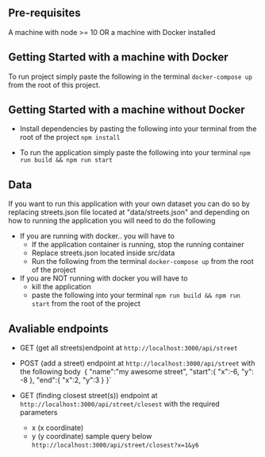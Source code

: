 ## Pre-requisites
  A machine with node >= 10 OR a machine with Docker installed 
## Getting Started with a machine with Docker

To run project simply paste the following in the terminal `docker-compose up` from the root of this project.


## Getting Started with a machine without Docker
   - Install dependencies by pasting the following into your terminal from the root of the project  `npm install`

   - To run the application simply paste the following into your terminal `npm run build && npm run start`

## Data

If you want to run this application with your own dataset you can do so by replacing streets.json file located at "data/streets.json" and depending on how to running the application you will need to do the following
 - If you are running with docker.. you will have to
	- If the application container is running, stop the running container
	- Replace streets.json located inside src/data
	- Run the following from the terminal `docker-compose up` from the root of the project
 - If you are NOT running with docker you will have to
	- kill the application
	- paste the following into your terminal `npm run build && npm run start` from the root of the project


## Avaliable endpoints

- GET (get all streets)endpoint at `http://localhost:3000/api/street`

- POST (add a street) endpoint at `http://localhost:3000/api/street` 
   with the following body`
 `{
	"name":"my awesome street",
	"start":{
		"x":-6,
		"y": -8
	},
	"end":{
		"x":2,
		"y":3
	}
   }`

- GET (finding closest street(s)) endpoint at `http://localhost:3000/api/street/closest` with the required parameters
	- x (x coordinate)
	- y (y coordinate)
sample query below
 `http://localhost:3000/api/street/closest?x=1&y6`
